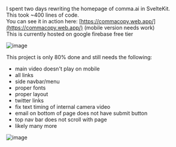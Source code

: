 I spent two days rewriting the homepage of comma.ai in SvelteKit.  
This took ~400 lines of code.  
You can see it in action here: [https://commacopy.web.app/](https://commacopy.web.app/) (mobile version needs work)  
This is currently hosted on google firebase free tier

![image](https://firebasestorage.googleapis.com/v0/b/commacopy.appspot.com/o/external%2FScreenshot_20221020_122858.png?alt=media&token=bc9922ed-eb88-420a-99a6-f07acb4223b3)

This project is only 80% done and still needs the following:  
* main video doesn't play on mobile
* all links
* side navbar/menu
* proper fonts
* proper layout
* twitter links
* fix text timing of internal camera video
* email on bottom of page does not have submit button
* top nav bar does not scroll with page
* likely many more



![image](https://i.imgur.com/2zqai2I.png)

